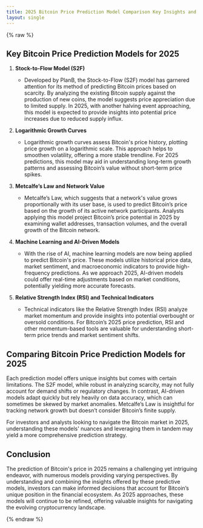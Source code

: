 ```yaml
---
title: 2025 Bitcoin Price Prediction Model Comparison Key Insights and High-Value Keywords
layout: single
---
```


{% raw %}

## Key Bitcoin Price Prediction Models for 2025

1. **Stock-to-Flow Model (S2F)**
   - Developed by PlanB, the Stock-to-Flow (S2F) model has garnered attention for its method of predicting Bitcoin prices based on scarcity. By analyzing the existing Bitcoin supply against the production of new coins, the model suggests price appreciation due to limited supply. In 2025, with another halving event approaching, this model is expected to provide insights into potential price increases due to reduced supply influx.

2. **Logarithmic Growth Curves**
   - Logarithmic growth curves assess Bitcoin's price history, plotting price growth on a logarithmic scale. This approach helps to smoothen volatility, offering a more stable trendline. For 2025 predictions, this model may aid in understanding long-term growth patterns and assessing Bitcoin’s value without short-term price spikes.

3. **Metcalfe’s Law and Network Value**
   - Metcalfe’s Law, which suggests that a network's value grows proportionally with its user base, is used to predict Bitcoin’s price based on the growth of its active network participants. Analysts applying this model project Bitcoin’s price potential in 2025 by examining wallet addresses, transaction volumes, and the overall growth of the Bitcoin network.

4. **Machine Learning and AI-Driven Models**
   - With the rise of AI, machine learning models are now being applied to predict Bitcoin's price. These models utilize historical price data, market sentiment, and macroeconomic indicators to provide high-frequency predictions. As we approach 2025, AI-driven models could offer real-time adjustments based on market conditions, potentially yielding more accurate forecasts.

5. **Relative Strength Index (RSI) and Technical Indicators**
   - Technical indicators like the Relative Strength Index (RSI) analyze market momentum and provide insights into potential overbought or oversold conditions. For Bitcoin’s 2025 price prediction, RSI and other momentum-based tools are valuable for understanding short-term price trends and market sentiment shifts.

## Comparing Bitcoin Price Prediction Models for 2025

Each prediction model offers unique insights but comes with certain limitations. The S2F model, while robust in analyzing scarcity, may not fully account for demand shifts or regulatory changes. In contrast, AI-driven models adapt quickly but rely heavily on data accuracy, which can sometimes be skewed by market anomalies. Metcalfe’s Law is insightful for tracking network growth but doesn’t consider Bitcoin’s finite supply.

For investors and analysts looking to navigate the Bitcoin market in 2025, understanding these models' nuances and leveraging them in tandem may yield a more comprehensive prediction strategy.

## Conclusion

The prediction of Bitcoin's price in 2025 remains a challenging yet intriguing endeavor, with numerous models providing varying perspectives. By understanding and combining the insights offered by these predictive models, investors can make informed decisions that account for Bitcoin’s unique position in the financial ecosystem. As 2025 approaches, these models will continue to be refined, offering valuable insights for navigating the evolving cryptocurrency landscape.

{% endraw %}
